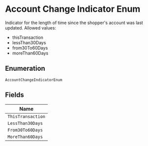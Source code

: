 
# Account Change Indicator Enum

Indicator for the length of time since the shopper's account was last updated.
Allowed values:

* thisTransaction
* lessThan30Days
* from30To60Days
* moreThan60Days

## Enumeration

`AccountChangeIndicatorEnum`

## Fields

| Name |
|  --- |
| `ThisTransaction` |
| `LessThan30Days` |
| `From30To60Days` |
| `MoreThan60Days` |

